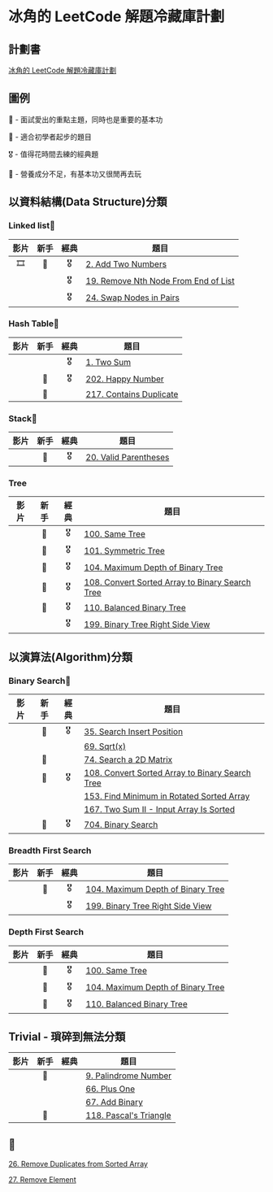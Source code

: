# 冰角的 LeetCode 解題冷藏庫計劃

## 計劃書
[冰角的 LeetCode 解題冷藏庫計劃](https://github.com/WasabiPingKak/leetcode_pingkak/blob/main/Preface/%E5%86%B0%E8%A7%92%E7%9A%84%20LeetCode%20%E8%A7%A3%E9%A1%8C%E5%86%B7%E8%97%8F%E5%BA%AB%E8%A8%88%E5%8A%83.md)

## 圖例

🎯 - 面試愛出的重點主題，同時也是重要的基本功

🔰 - 適合初學者起步的題目

🎖️ - 值得花時間去練的經典題

💩 - 營養成分不足，有基本功又很閒再去玩

## 以資料結構(Data Structure)分類

### Linked list🎯
|影片|新手|經典|題目|
|:---:|:---:|:---:|---|
|🎞️|🔰|🎖️|[2. Add Two Numbers](https://github.com/WasabiPingKak/leetcode_pingkak/blob/main/Problems/0-99/2.%20Add%20Two%20Numbers.md)|
|||🎖️|[19. Remove Nth Node From End of List](https://github.com/WasabiPingKak/leetcode_pingkak/blob/main/Problems/0-99/19.%20Remove%20Nth%20Node%20From%20End%20of%20List.md)|
|||️️️🎖️|[24. Swap Nodes in Pairs](https://github.com/WasabiPingKak/leetcode_pingkak/blob/main/Problems/0-99/24.%20Swap%20Nodes%20in%20Pairs.md)|

### Hash Table🎯
|影片|新手|經典|題目|
|:---:|:---:|:---:|---|
|||🎖️|[1. Two Sum](https://github.com/WasabiPingKak/leetcode_pingkak/blob/main/Problems/0-99/1.%20Two%20Sum.md)|
||🔰|🎖️|[202. Happy Number](https://github.com/WasabiPingKak/leetcode_pingkak/blob/main/Problems/100-999/202.%20Happy%20Number.md)|
||🔰||[217. Contains Duplicate](https://github.com/WasabiPingKak/leetcode_pingkak/blob/main/Problems/100-999/217.%20Contains%20Duplicate.md)|

### Stack🎯
|影片|新手|經典|題目|
|:---:|:---:|:---:|---|
||🔰|🎖️|[20. Valid Parentheses](https://github.com/WasabiPingKak/leetcode_pingkak/blob/main/Problems/0-99/20.%20Valid%20Parentheses.md)|

### Tree
|影片|新手|經典|題目|
|:---:|:---:|:---:|---|
||🔰|🎖️|[100. Same Tree](https://github.com/WasabiPingKak/leetcode_pingkak/blob/main/Problems/100-999/100.%20Same%20Tree.md)|
||🔰|🎖️|[101. Symmetric Tree](https://github.com/WasabiPingKak/leetcode_pingkak/blob/main/Problems/100-999/101.%20Symmetric%20Tree.md)|
||🔰|🎖️|[104. Maximum Depth of Binary Tree](https://github.com/WasabiPingKak/leetcode_pingkak/blob/main/Problems/100-999/104.%20Maximum%20Depth%20of%20Binary%20Tree.md)|
||🔰|🎖️|[108. Convert Sorted Array to Binary Search Tree](https://github.com/WasabiPingKak/leetcode_pingkak/blob/main/Problems/100-999/108.%20Convert%20Sorted%20Array%20to%20Binary%20Search%20Tree.md)|
||🔰|🎖️|[110. Balanced Binary Tree](https://github.com/WasabiPingKak/leetcode_pingkak/blob/main/Problems/100-999/110.%20Balanced%20Binary%20Tree.md)|
|||🎖️|[199. Binary Tree Right Side View](https://github.com/WasabiPingKak/leetcode_pingkak/blob/main/Problems/100-999/199.%20Binary%20Tree%20Right%20Side%20View.md)|

## 以演算法(Algorithm)分類

### Binary Search🎯
|影片|新手|經典|題目|
|:---:|:---:|:---:|---|
||🔰|🎖️|[35. Search Insert Position](https://github.com/WasabiPingKak/leetcode_pingkak/blob/main/Problems/0-99/35.%20Search%20Insert%20Position.md)|
||||[69. Sqrt(x)](https://github.com/WasabiPingKak/leetcode_pingkak/blob/main/Problems/0-99/69.%20Sqrt(x).md)|
||🔰||[74. Search a 2D Matrix](https://github.com/WasabiPingKak/leetcode_pingkak/blob/main/Problems/0-99/74.%20Search%20a%202D%20Matrix.md)|
||🔰|🎖️|[108. Convert Sorted Array to Binary Search Tree](https://github.com/WasabiPingKak/leetcode_pingkak/blob/main/Problems/100-999/108.%20Convert%20Sorted%20Array%20to%20Binary%20Search%20Tree.md)|
||||[153. Find Minimum in Rotated Sorted Array](https://github.com/WasabiPingKak/leetcode_pingkak/blob/main/Problems/100-999/153.%20Find%20Minimum%20in%20Rotated%20Sorted%20Array.md)|
||||[167. Two Sum II - Input Array Is Sorted](https://github.com/WasabiPingKak/leetcode_pingkak/blob/main/Problems/100-999/167.%20Two%20Sum%20II%20-%20Input%20Array%20Is%20Sorted.md)|
||🔰|🎖️|[704. Binary Search](https://github.com/WasabiPingKak/leetcode_pingkak/blob/main/Problems/100-999/704.%20Binary%20Search.md)|

### Breadth First Search
|影片|新手|經典|題目|
|:---:|:---:|:---:|---|
||🔰|🎖️|[104. Maximum Depth of Binary Tree](https://github.com/WasabiPingKak/leetcode_pingkak/blob/main/Problems/100-999/104.%20Maximum%20Depth%20of%20Binary%20Tree.md)|
|||🎖️|[199. Binary Tree Right Side View](https://github.com/WasabiPingKak/leetcode_pingkak/blob/main/Problems/100-999/199.%20Binary%20Tree%20Right%20Side%20View.md)|

### Depth First Search
|影片|新手|經典|題目|
|:---:|:---:|:---:|---|
||🔰|🎖️|[100. Same Tree](https://github.com/WasabiPingKak/leetcode_pingkak/blob/main/Problems/100-999/100.%20Same%20Tree.md)|
||🔰|🎖️|[104. Maximum Depth of Binary Tree](https://github.com/WasabiPingKak/leetcode_pingkak/blob/main/Problems/100-999/104.%20Maximum%20Depth%20of%20Binary%20Tree.md)|
||🔰|🎖️|[110. Balanced Binary Tree](https://github.com/WasabiPingKak/leetcode_pingkak/blob/main/Problems/100-999/110.%20Balanced%20Binary%20Tree.md)|

## Trivial - 瑣碎到無法分類
|影片|新手|經典|題目|
|:---:|:---:|:---:|---|
||🔰||[9. Palindrome Number](https://github.com/WasabiPingKak/leetcode_pingkak/blob/main/Problems/0-99/9.%20Palindrome%20Number.md)|
||||[66. Plus One](https://github.com/WasabiPingKak/leetcode_pingkak/blob/main/Problems/0-99/66.%20Plus%20One.md)|
||||[67. Add Binary](https://github.com/WasabiPingKak/leetcode_pingkak/blob/main/Problems/0-99/67.%20Add%20Binary.md)|
||🔰||[118. Pascal's Triangle](https://github.com/WasabiPingKak/leetcode_pingkak/blob/main/Problems/100-999/118.%20Pascal's%20Triangle.md)|

## 💩
[26. Remove Duplicates from Sorted Array](https://github.com/WasabiPingKak/leetcode_pingkak/blob/main/Problems/0-99/26.%20Remove%20Duplicates%20from%20Sorted%20Array.md)

[27. Remove Element](https://github.com/WasabiPingKak/leetcode_pingkak/blob/main/Problems/0-99/27.%20Remove%20Element.md)
